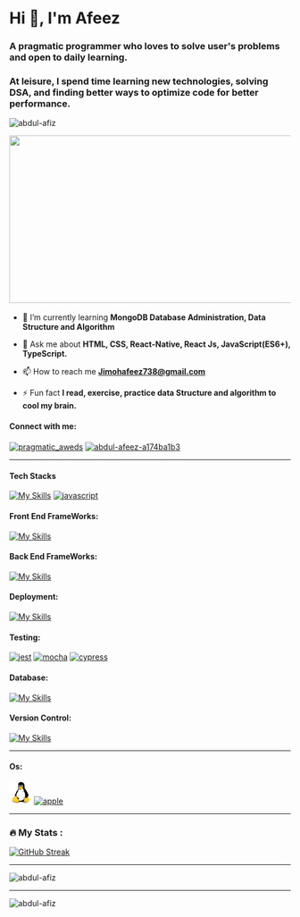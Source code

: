 <h1>Hi 👋, I'm Afeez</h1>

<h3> A pragmatic programmer who loves to solve user's problems and open to daily learning.</h3>
<h3>At leisure, I spend time learning new technologies, solving DSA, and finding better ways to optimize code for better performance.</h3>
<p align="left"> <img src="https://komarev.com/ghpvc/?username=abdul-afiz&label=Profile%20views&color=0e75b6&style=flat" alt="abdul-afiz" /> </p>

<div align="center">
  <img src="https://media.giphy.com/media/dWesBcTLavkZuG35MI/giphy.gif" width="600" height="300"/>
</div>

<!-- <p align="left"> <a href="https://github.com/ryo-ma/github-profile-trophy"><img src="https://github-profile-trophy.vercel.app/?username=abdul-afiz" alt="abdul-afiz" /></a> </p> -->

<!-- <p align="left"> <a href="https://twitter.com/iam_abdul_afeez" target="blank"><img src="https://img.shields.io/twitter/follow/iam_abdul_afeez?logo=twitter&style=for-the-badge" alt="iam_abdul_afeez" /></a> </p> -->

<!-- - 🔭 I’m currently working on [An event App](https://github.com/Abdul-Afiz/gql_Event_Project)  -->

- 🌱 I’m currently learning **MongoDB Database Administration, Data Structure and Algorithm**

- 💬 Ask me about **HTML, CSS, React-Native, React Js, JavaScript(ES6+), TypeScript.**

- 📫 How to reach me **Jimohafeez738@gmail.com**



- ⚡ Fun fact **I read, exercise, practice data Structure and algorithm to cool my brain.**

<h4 align="left">Connect with me:</h4>
<p align="left">
<a href="https://twitter.com/pragmatic_aweds" target="blank"><img align="center" src="https://raw.githubusercontent.com/rahuldkjain/github-profile-readme-generator/master/src/images/icons/Social/twitter.svg" alt="pragmatic_aweds" height="30" width="40" /></a>
<a href="https://linkedin.com/in/abdulafeez-aweds-jimoh-a174ba1b3" target="blank"><img align="center" src="https://raw.githubusercontent.com/rahuldkjain/github-profile-readme-generator/master/src/images/icons/Social/linked-in-alt.svg" alt="abdul-afeez-a174ba1b3" height="30" width="40" /></a>
</p>

---

<h4 align="left">Tech Stacks</h4>

[![My Skills](https://skillicons.dev/icons?i=js,ts&theme=light)](https://skillicons.dev)
<a href="https://developer.mozilla.org/en-US/docs/Web/JavaScript" target="_blank" rel="noreferrer" style="margin-left: 20"> <img src="https://github.com/Asabeneh/asabeneh/raw/master/images/es6.svg" alt="javascript" width="40" height="40"/></a>

<h4 align="left">Front End FrameWorks:</h4>
<div> 

[![My Skills](https://skillicons.dev/icons?i=html,css,react,nextjs,redux,apollo,figma,tailwind,styledcomponents,sass)](https://skillicons.dev)

<!--   <a href="https://getbootstrap.com" target="_blank" rel="noreferrer"> <img src="https://raw.githubusercontent.com/devicons/devicon/master/icons/bootstrap/bootstrap-plain-wordmark.svg" alt="bootstrap" width="40" height="40"/> </a>  -->
</div>

<h4 align="left">Back End FrameWorks:</h4>
<div>

[![My Skills](https://skillicons.dev/icons?i=nodejs,express,solidity,graphql,postman)](https://skillicons.dev)

<!--  <a href="https://firebase.google.com/" target="_blank" rel="noreferrer"> <img src="https://www.vectorlogo.zone/logos/firebase/firebase-icon.svg" alt="firebase" width="40" height="40"/></a> -->
<!--  <a href="https://redis.io" target="_blank" rel="noreferrer"> <img src="https://raw.githubusercontent.com/devicons/devicon/master/icons/redis/redis-original-wordmark.svg" alt="redis" width="40" height="40"/></a> -->
</div>

<h4 align="left">Deployment: </h4>
<div>

[![My Skills](https://skillicons.dev/icons?i=netlify,vercel,heroku)](https://skillicons.dev)

</div>

<h4 align="left">Testing: </h4>
<div>
<a href="https://jestjs.io" target="_blank" rel="noreferrer"> <img src="https://www.vectorlogo.zone/logos/jestjsio/jestjsio-icon.svg" alt="jest" width="40" height="40"/></a>
<a href="https://mochajs.org" target="_blank" rel="noreferrer"> <img src="https://www.vectorlogo.zone/logos/mochajs/mochajs-icon.svg" alt="mocha" width="40" height="40"/></a>
<a href="https://www.cypress.io" target="_blank" rel="noreferrer"> <img src="https://raw.githubusercontent.com/simple-icons/simple-icons/6e46ec1fc23b60c8fd0d2f2ff46db82e16dbd75f/icons/cypress.svg" alt="cypress" width="40" height="40"/></a>
</div>

<!-- <h4 align="left">Cloud:</h4>
<div>
<a href="https://www.docker.com/" target="_blank" rel="noreferrer"> <img src="https://raw.githubusercontent.com/devicons/devicon/master/icons/docker/docker-original-wordmark.svg" alt="docker" width="40" height="40"/></a>
<a href="https://kubernetes.io" target="_blank" rel="noreferrer"> <img src="https://www.vectorlogo.zone/logos/kubernetes/kubernetes-icon.svg" alt="kubernetes" width="40" height="40"/></a> -->
<!--   <a href="https://aws.amazon.com" target="_blank" rel="noreferrer"> <img src="https://raw.githubusercontent.com/devicons/devicon/master/icons/amazonwebservices/amazonwebservices-original-wordmark.svg" alt="aws" width="40" height="40"/></a> --!>
<!--   
  <a href="https://azure.microsoft.com/en-in/" target="_blank" rel="noreferrer"> <img src="https://www.vectorlogo.zone/logos/microsoft_azure/microsoft_azure-icon.svg" alt="azure" width="40" height="40"/> </a> -->
</div>

<h4 align="left">Database:</h4>

[![My Skills](https://skillicons.dev/icons?i=mongodb)](https://skillicons.dev)

<div>
<!--  <a href="https://www.mysql.com/" target="_blank" rel="noreferrer"> <img src="https://raw.githubusercontent.com/devicons/devicon/master/icons/mysql/mysql-original-wordmark.svg" alt="mysql" width="40" height="40"/> </a>  
 <a href="https://www.postgresql.org" target="_blank" rel="noreferrer"> <img src="https://raw.githubusercontent.com/devicons/devicon/master/icons/postgresql/postgresql-original-wordmark.svg" alt="postgresql" width="40" height="40"/></a> -->
</div>

<h4 align="left">Version Control:</h4>

[![My Skills](https://skillicons.dev/icons?i=git,github,gitlab)](https://skillicons.dev)

---

<h4 align="left">Os:</h4>
<div>
<a href="https://www.linux.org/" target="_blank" rel="noreferrer"> <img src="https://raw.githubusercontent.com/devicons/devicon/master/icons/linux/linux-original.svg" alt="linux" width="40" height="40"/></a> 
<a href="https://www.apple.com/" target="_blank" rel="noreferrer"> <img src="https://www.vectorlogo.zone/logos/apple/apple-ar21.svg" alt="apple" /></a> 
</div>

---

### :fire: My Stats :

[![GitHub Streak](http://github-readme-streak-stats.herokuapp.com?user=pragmaticAweds&theme=dark&background=000000)](https://git.io/streak-stats)

---

<div>
<img src="https://github-readme-stats.vercel.app/api/top-langs?username=pragmaticAweds&show_icons=true&locale=en&layout=compact" alt="abdul-afiz" />
</div>

---

<div>
<img src="https://github-readme-stats.vercel.app/api?username=pragmaticAweds&show_icons=true&locale=en" alt="abdul-afiz"/>
</div>

